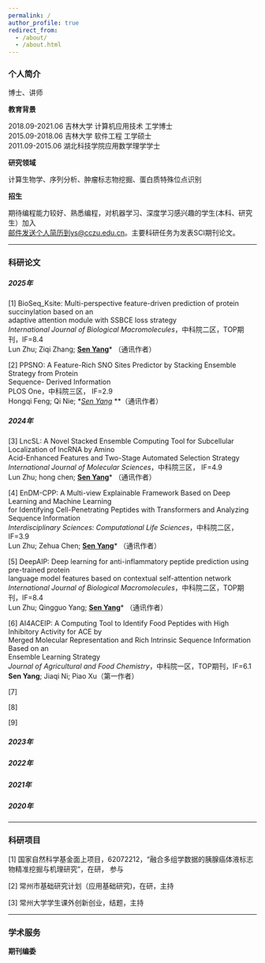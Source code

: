 ```yaml
---
permalink: /
author_profile: true
redirect_from: 
  - /about/
  - /about.html
---
```



### 个人简介

博士、讲师

**教育背景**

2018.09-2021.06  吉林大学 计算机应用技术 工学博士<br>2015.09-2018.06  吉林大学 软件工程 工学硕士<br>2011.09-2015.06  湖北科技学院应用数学理学学士

**研究领域**

计算生物学、序列分析、肿瘤标志物挖掘、蛋白质特殊位点识别

**招生**

期待编程能力较好、熟悉编程，对机器学习、深度学习感兴趣的学生(本科、研究生）加入<br>邮件发送个人简历到ys@cczu.edu.cn。主要科研任务为发表SCI期刊论文。

---

### 科研论文

##### 2025年

[1]  BioSeq_Ksite: Multi-perspective feature-driven prediction of protein succinylation based on an <br>       adaptive attention module with SSBCE loss strategy <br>       *International Journal of Biological Macromolecules*，中科院二区，TOP期刊，IF=8.4<br>       Lun Zhu; Ziqi Zhang; **<u>Sen Yang</u>***  （通讯作者）

[2]  PPSNO: A Feature-Rich SNO Sites Predictor by Stacking Ensemble Strategy from Protein <br>       Sequence-  Derived Information<br>       PLOS One，中科院三区， IF=2.9<br>       Hongqi Feng; Qi Nie;  **<u>Sen Yang</u>*  **（通讯作者）

##### 2024年

[3]  LncSL: A Novel Stacked Ensemble Computing Tool for Subcellular Localization of lncRNA by Amino<br>       Acid-Enhanced Features and Two-Stage Automated Selection Strategy<br>       *International Journal of Molecular Sciences*，中科院三区， IF=4.9<br>       Lun Zhu; hong chen; **<u>Sen Yang</u>*** （通讯作者）

[4]  EnDM-CPP: A Multi-view Explainable Framework Based on Deep Learning and Machine Learning<br>       for Identifying Cell-Penetrating Peptides with Transformers and Analyzing Sequence Information<br>       *Interdisciplinary Sciences: Computational Life Sciences*，中科院二区，IF=3.9<br>       Lun Zhu; Zehua Chen; **<u>Sen Yang</u>*** （通讯作者）

[5]  DeepAIP: Deep learning for anti-inflammatory peptide prediction using pre-trained protein<br>       language model features based on contextual self-attention network<br>       *International Journal of Biological Macromolecules*，中科院二区，TOP期刊，IF=8.4<br>       Lun Zhu; Qingguo Yang; **<u>Sen Yang</u>*** （通讯作者）

[6]  AI4ACEIP: A Computing Tool to Identify Food Peptides with High Inhibitory Activity for ACE by<br>      Merged Molecular Representation and Rich Intrinsic Sequence Information Based on an<br>      Ensemble Learning Strategy<br>      *Journal of Agricultural and Food Chemistry*，中科院一区，TOP期刊，IF=6.1<br>     **Sen Yang**; Jiaqi Ni; Piao Xu（第一作者）

[7]

[8]

[9]

##### 2023年

##### 2022年

##### 2021年

##### 2020年

---

### 科研项目

[1] 国家自然科学基金面上项目，62072212，“融合多组学数据的胰腺癌体液标志物精准挖掘与机理研究”，在研， 参与

[2] 常州市基础研究计划（应用基础研究)，在研，主持

[3] 常州大学学生课外创新创业，结题，主持

---

### 学术服务

**期刊编委**

